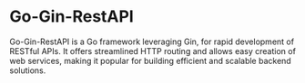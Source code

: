 # Go-Gin-RestAPI
Go-Gin-RestAPI is a Go framework leveraging Gin, for rapid development of RESTful APIs. It offers streamlined HTTP routing and allows easy creation of web services, making it popular for building efficient and scalable backend solutions.
